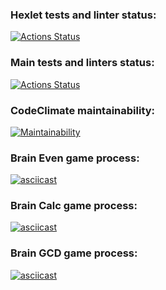 ### Hexlet tests and linter status:
[![Actions Status](https://github.com/vladimirbazhanov/python-project-lvl1/workflows/hexlet-check/badge.svg)](https://github.com/vladimirbazhanov/python-project-lvl1/actions)
### Main tests and linters status:
[![Actions Status](https://github.com/vladimirbazhanov/python-project-lvl1/workflows/tests-and-linters/badge.svg)](https://github.com/vladimirbazhanov/python-project-lvl1/actions)
### CodeClimate maintainability:
[![Maintainability](https://api.codeclimate.com/v1/badges/2c2f7bbabe341718d9fb/maintainability)](https://codeclimate.com/github/vladimirbazhanov/python-project-lvl1/maintainability)

### Brain Even game process:
[![asciicast](https://asciinema.org/a/wCxyXYATTRYsvSbFrI9MZ7r12.svg)](https://asciinema.org/a/wCxyXYATTRYsvSbFrI9MZ7r12)

### Brain Calc game process:
[![asciicast](https://asciinema.org/a/Ir20nrQdmmcZybVYGKZ7Jgx8W.svg)](https://asciinema.org/a/Ir20nrQdmmcZybVYGKZ7Jgx8W)

### Brain GCD game process:
[![asciicast](https://asciinema.org/a/gXne5luHNhxXGn7jjqH3xt4SZ.svg)](https://asciinema.org/a/gXne5luHNhxXGn7jjqH3xt4SZ)
